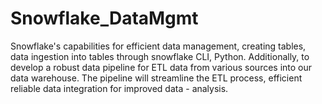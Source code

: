 # Snowflake_DataMgmt
Snowflake's capabilities for efficient data management, creating tables, data ingestion into tables through snowflake CLI, Python.  Additionally, to develop a robust data pipeline for ETL data from various sources into our data warehouse. The pipeline will streamline the ETL process, efficient reliable data integration for improved data - analysis.

